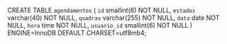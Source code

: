 
CREATE TABLE `agendamentos` (
  `id` smallint(6) NOT NULL,
  `estados` varchar(40) NOT NULL,
  `quadras` varchar(255) NOT NULL,
  `data` date NOT NULL,
  `hora` time NOT NULL,
  `usuario_id` smallint(6) NOT NULL
) ENGINE=InnoDB DEFAULT CHARSET=utf8mb4;